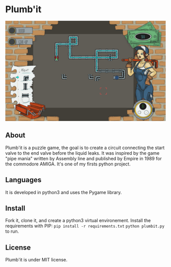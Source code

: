 # Plumb'it

![plumb'it screenshot](plumbit.png "plumb'it screenshot")

## About
Plumb'it is a puzzle game, the goal is to create a circuit connecting the start valve to the end valve before the liquid leaks.
It was inspired by the game "pipe mania" written by Assembly line and published by Empire in 1989 for the commodore AMIGA.
It's one of my firsts python project.

## Languages
It is developed in python3 and uses the Pygame library.

## Install
Fork it, clone it, and create a python3 virtual environement.
Install the requirements with PIP: `pip install -r requirements.txt`
`python plumbit.py` to run.

## License
Plumb'it is under MIT license.
